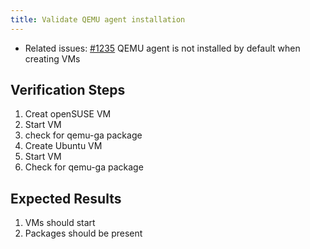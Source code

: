 ```yaml
---
title: Validate QEMU agent installation
---
```


* Related issues: [#1235](https://github.com/harvester/harvester/issues/1235) QEMU agent is not installed by default when creating VMs

## Verification Steps

1. Creat openSUSE VM
1. Start VM
1. check for qemu-ga package
1. Create Ubuntu VM 
1. Start VM
1. Check for qemu-ga package

## Expected Results
1. VMs should start
1. Packages should be present